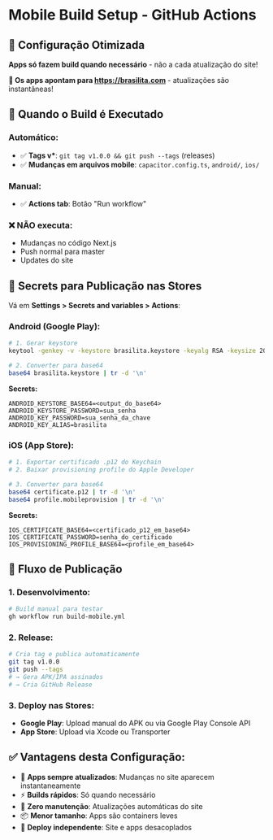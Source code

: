 # Mobile Build Setup - GitHub Actions

## 🚀 Configuração Otimizada

**Apps só fazem build quando necessário** - não a cada atualização do site!

**🎯 Os apps apontam para https://brasilita.com** - atualizações são instantâneas!

## 📱 Quando o Build é Executado

### Automático:
- ✅ **Tags v\***: `git tag v1.0.0 && git push --tags` (releases)
- ✅ **Mudanças em arquivos mobile**: `capacitor.config.ts`, `android/`, `ios/`

### Manual:
- ✅ **Actions tab**: Botão "Run workflow"

### ❌ NÃO executa:
- Mudanças no código Next.js
- Push normal para master
- Updates do site

## 🔐 Secrets para Publicação nas Stores

Vá em **Settings > Secrets and variables > Actions**:

### Android (Google Play):
```bash
# 1. Gerar keystore
keytool -genkey -v -keystore brasilita.keystore -keyalg RSA -keysize 2048 -validity 10000 -alias brasilita

# 2. Converter para base64
base64 brasilita.keystore | tr -d '\n'
```

**Secrets:**
```
ANDROID_KEYSTORE_BASE64=<output_do_base64>
ANDROID_KEYSTORE_PASSWORD=sua_senha
ANDROID_KEY_PASSWORD=sua_senha_da_chave
ANDROID_KEY_ALIAS=brasilita
```

### iOS (App Store):
```bash
# 1. Exportar certificado .p12 do Keychain
# 2. Baixar provisioning profile do Apple Developer

# 3. Converter para base64
base64 certificate.p12 | tr -d '\n'
base64 profile.mobileprovision | tr -d '\n'
```

**Secrets:**
```
IOS_CERTIFICATE_BASE64=<certificado_p12_em_base64>
IOS_CERTIFICATE_PASSWORD=senha_do_certificado
IOS_PROVISIONING_PROFILE_BASE64=<profile_em_base64>
```

## 🏪 Fluxo de Publicação

### 1. Desenvolvimento:
```bash
# Build manual para testar
gh workflow run build-mobile.yml
```

### 2. Release:
```bash
# Cria tag e publica automaticamente
git tag v1.0.0
git push --tags
# → Gera APK/IPA assinados
# → Cria GitHub Release
```

### 3. Deploy nas Stores:
- **Google Play**: Upload manual do APK ou via Google Play Console API
- **App Store**: Upload via Xcode ou Transporter

## ✅ Vantagens desta Configuração:

- 📱 **Apps sempre atualizados**: Mudanças no site aparecem instantaneamente
- ⚡ **Builds rápidos**: Só quando necessário
- 🔄 **Zero manutenção**: Atualizações automáticas do site
- 📦 **Menor tamanho**: Apps são containers leves
- 🚀 **Deploy independente**: Site e apps desacoplados
